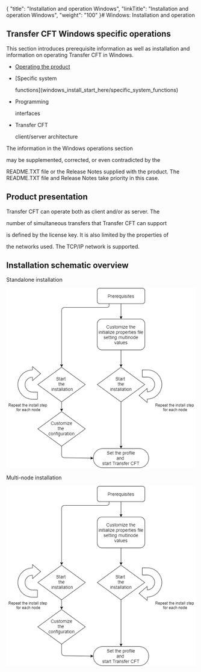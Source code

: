 {
    "title": "Installation and operation Windows",
    "linkTitle": "Installation and operation Windows",
    "weight": "100"
}# Windows: Installation and operation



## <span id="Specifications_and_Prerequisites_for_CFT_Windows"></span>Transfer CFT Windows specific operations



This section introduces prerequisite information as well as installation and information on operating Transfer CFT in Windows.



-   [Operating the product](windows_install_start_here/running_cft_for_the_first_time_windows)

-   [Specific system

    functions](windows_install_start_here/specific_system_functions)

-   Programming

    interfaces

-   Transfer CFT

    client/server architecture



The information in the Windows operations section

may be supplemented, corrected, or even contradicted by the

README.TXT file or the Release Notes supplied with the product. The README.TXT file and Release Notes take priority in this case.



## <span id="Product_presentation"></span>Product presentation



Transfer CFT can operate both as client and/or as server. The

number of simultaneous transfers that Transfer CFT can support

is defined by the license key. It is also limited by the properties of

the networks used. The TCP/IP network is supported.



## Installation schematic overview



Standalone installation



![](install_multi.png)



Multi-node installation



![](install_multi.png)

